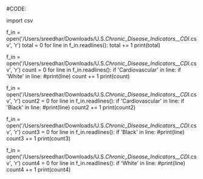 #CODE:


import csv


f_in = open('/Users/sreedhar/Downloads/U.S._Chronic_Disease_Indicators__CDI_.csv', 'r')
total = 0
for line in f_in.readlines():
    total += 1
print(total)



f_in = open('/Users/sreedhar/Downloads/U.S._Chronic_Disease_Indicators__CDI_.csv', 'r')
count = 0
for line in f_in.readlines():
    if 'Cardiovascular' in line:
        if 'White' in line: 
            #print(line)
            count += 1
print(count)



f_in = open('/Users/sreedhar/Downloads/U.S._Chronic_Disease_Indicators__CDI_.csv', 'r')
count2 = 0
for line in f_in.readlines():
    if 'Cardiovascular' in line:
        if 'Black' in line:
            #print(line)
            count2 += 1
print(count2)



f_in = open('/Users/sreedhar/Downloads/U.S._Chronic_Disease_Indicators__CDI_.csv', 'r')
count3 = 0
for line in f_in.readlines():
    if 'Black' in line:
        #print(line)
        count3 += 1
print(count3)



f_in = open('/Users/sreedhar/Downloads/U.S._Chronic_Disease_Indicators__CDI_.csv', 'r')
count4 = 0
for line in f_in.readlines():
    if 'White' in line:
        #print(line)
        count4 += 1
print(count4)






